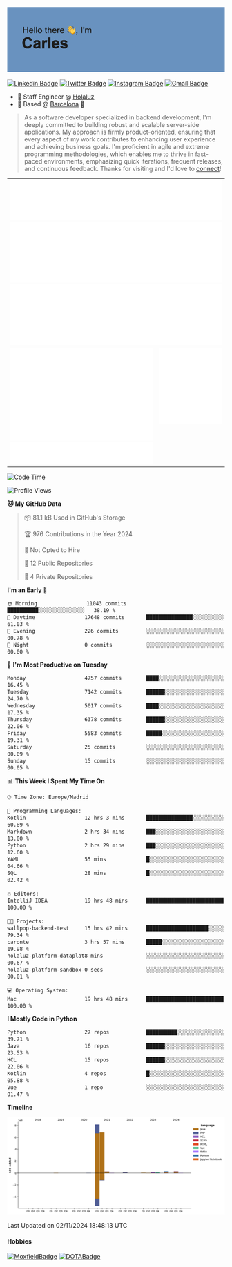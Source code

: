 <img src="header.png" alt="header">

[![Linkedin Badge](https://img.shields.io/badge/-cdespona-blue?style=flat&logo=Linkedin&logoColor=white&link=https://www.linkedin.com/in/carles-david-espona-casas-56219b11/)](https://www.linkedin.com/in/carles-david-espona-casas-56219b11/)
[![Twitter Badge](https://img.shields.io/badge/-@__cdespona-1ca0f1?style=flat&labelColor=1ca0f1&logo=twitter&logoColor=white&link=https://twitter.com/CDEspona)](https://twitter.com/CDEspona)
[![Instagram Badge](https://img.shields.io/badge/-@__cdespona-purple?style=flat&logo=instagram&logoColor=white&link=https://www.instagram.com/cdespona/)](https://www.instagram.com/cdespona/)
[![Gmail Badge](https://img.shields.io/badge/-cdespona-c14438?style=flat&logo=Gmail&logoColor=white&link=mailto:cdespona@gmail.com)](mailto:cdespona@gmail.com)

* 🔭 Staff Engineer @ [Holaluz](https://holaluz.com)
* 🏡 Based @ [Barcelona](https://www.google.es/maps/place/Barcelona) 💜

> As a software developer specialized in backend development, I'm deeply committed to building robust and scalable server-side applications. My approach is firmly product-oriented, ensuring that every aspect of my work contributes to enhancing user experience and achieving business goals. I'm proficient in agile and extreme programming methodologies, which enables me to thrive in fast-paced environments, emphasizing quick iterations, frequent releases, and continuous feedback. Thanks for visiting and I'd love to [connect](https://www.linkedin.com/in/carles-david-espona-casas-56219b11/)!

<table style="border-collapse: collapse; border: none;"> 
  <tbody>
  <tr style="border: none;">
    <td colspan="2" style="border: none; vertical-align: top;">
      <img src="summary.svg" alt="summary">
      <img src="activity-community.svg" alt="act-comm">
      <img src="repositories.svg" alt="repo">
    </td>
  </tr>
  <tr>
    <td style="border: none; vertical-align: top;">
      <img src="metrics.plugin.isocalendar.fullyear.svg" alt="calendar">
      <img src="topics.svg" alt="topics">
    </td>
    <td style="border: none; vertical-align: top;">
      <img src="achievements.svg" alt="achievements">
    </td>
  </tr>
  </tbody>
</table>

<!--START_SECTION:waka-->
![Code Time](http://img.shields.io/badge/Code%20Time-231%20hrs%2057%20mins-blue)

![Profile Views](http://img.shields.io/badge/Profile%20Views-1-blue)

**🐱 My GitHub Data** 

> 📦 81.1 kB Used in GitHub's Storage 
 > 
> 🏆 976 Contributions in the Year 2024
 > 
> 🚫 Not Opted to Hire
 > 
> 📜 12 Public Repositories 
 > 
> 🔑 4 Private Repositories 
 > 
**I'm an Early 🐤** 

```text
🌞 Morning                11043 commits       ██████████░░░░░░░░░░░░░░░   38.19 % 
🌆 Daytime                17648 commits       ███████████████░░░░░░░░░░   61.03 % 
🌃 Evening                226 commits         ░░░░░░░░░░░░░░░░░░░░░░░░░   00.78 % 
🌙 Night                  0 commits           ░░░░░░░░░░░░░░░░░░░░░░░░░   00.00 % 
```
📅 **I'm Most Productive on Tuesday** 

```text
Monday                   4757 commits        ████░░░░░░░░░░░░░░░░░░░░░   16.45 % 
Tuesday                  7142 commits        ██████░░░░░░░░░░░░░░░░░░░   24.70 % 
Wednesday                5017 commits        ████░░░░░░░░░░░░░░░░░░░░░   17.35 % 
Thursday                 6378 commits        ██████░░░░░░░░░░░░░░░░░░░   22.06 % 
Friday                   5583 commits        █████░░░░░░░░░░░░░░░░░░░░   19.31 % 
Saturday                 25 commits          ░░░░░░░░░░░░░░░░░░░░░░░░░   00.09 % 
Sunday                   15 commits          ░░░░░░░░░░░░░░░░░░░░░░░░░   00.05 % 
```


📊 **This Week I Spent My Time On** 

```text
🕑︎ Time Zone: Europe/Madrid

💬 Programming Languages: 
Kotlin                   12 hrs 3 mins       ███████████████░░░░░░░░░░   60.89 % 
Markdown                 2 hrs 34 mins       ███░░░░░░░░░░░░░░░░░░░░░░   13.00 % 
Python                   2 hrs 29 mins       ███░░░░░░░░░░░░░░░░░░░░░░   12.60 % 
YAML                     55 mins             █░░░░░░░░░░░░░░░░░░░░░░░░   04.66 % 
SQL                      28 mins             █░░░░░░░░░░░░░░░░░░░░░░░░   02.42 % 

🔥 Editors: 
IntelliJ IDEA            19 hrs 48 mins      █████████████████████████   100.00 % 

🐱‍💻 Projects: 
wallpop-backend-test     15 hrs 42 mins      ████████████████████░░░░░   79.34 % 
caronte                  3 hrs 57 mins       █████░░░░░░░░░░░░░░░░░░░░   19.98 % 
holaluz-platform-dataplat8 mins              ░░░░░░░░░░░░░░░░░░░░░░░░░   00.67 % 
holaluz-platform-sandbox-0 secs              ░░░░░░░░░░░░░░░░░░░░░░░░░   00.01 % 

💻 Operating System: 
Mac                      19 hrs 48 mins      █████████████████████████   100.00 % 
```

**I Mostly Code in Python** 

```text
Python                   27 repos            ██████████░░░░░░░░░░░░░░░   39.71 % 
Java                     16 repos            ██████░░░░░░░░░░░░░░░░░░░   23.53 % 
HCL                      15 repos            ██████░░░░░░░░░░░░░░░░░░░   22.06 % 
Kotlin                   4 repos             █░░░░░░░░░░░░░░░░░░░░░░░░   05.88 % 
Vue                      1 repo              ░░░░░░░░░░░░░░░░░░░░░░░░░   01.47 % 
```



**Timeline**

![Lines of Code chart](https://raw.githubusercontent.com/cdespona/cdespona/main/assets/bar_graph.png)


 Last Updated on 02/11/2024 18:48:13 UTC
<!--END_SECTION:waka-->

#### Hobbies
[![MoxfieldBadge](https://img.shields.io/badge/MTG%20Commander-Cdespona-8A2BE2)](https://www.moxfield.com/users/Cdespona)
[![DOTABadge](https://img.shields.io/badge/DOTA2-GRV-red)](https://es.dotabuff.com/players/63807915)
